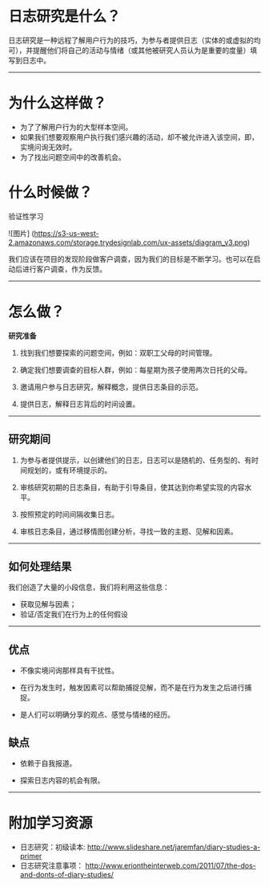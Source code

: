# 日志研究是什么？

日志研究是一种远程了解用户行为的技巧，为参与者提供日志（实体的或虚拟的均可），并提醒他们将自己的活动与情绪（或其他被研究人员认为是重要的度量）填写到日志中。

-----------

# 为什么这样做？

* 为了了解用户行为的大型样本空间。
* 如果我们想要观察用户执行我们感兴趣的活动，却不被允许进入该空间，即，实境问询无效时。
* 为了找出问题空间中的改善机会。

# 什么时候做？

验证性学习

![图片]
(https://s3-us-west-2.amazonaws.com/storage.trydesignlab.com/ux-assets/diagram_v3.png)

我们应该在项目的发现阶段做客户调查，因为我们的目标是不断学习。也可以在启动后进行客户调查，作为反馈。

-----------

# 怎么做？

**研究准备**
1. 找到我们想要探索的问题空间，例如：双职工父母的时间管理。

2. 确定我们想要调查的目标人群，例如：每星期为孩子使用两次日托的父母。

3. 邀请用户参与日志研究，解释概念，提供日志条目的示范。

4. 提供日志，解释日志背后的时间设置。

-----------

## 研究期间

1. 为参与者提供提示，以创建他们的日志，日志可以是随机的、任务型的、有时间规划的，或有环境提示的。

2. 审核研究初期的日志条目，有助于引导条目，使其达到你希望实现的内容水平。

3. 按照预定的时间间隔收集日志。

4. 审核日志条目，通过移情图创建分析，寻找一致的主题、见解和因素。

-----------

## 如何处理结果

我们创造了大量的小段信息，我们将利用这些信息：
* 获取见解与因素；
* 验证/否定我们在行为上的任何假设

-----------

## 优点

* 不像实境问询那样具有干扰性。

* 在行为发生时，触发因素可以帮助捕捉见解，而不是在行为发生之后进行捕捉。

* 是人们可以明确分享的观点、感觉与情绪的经历。

## 缺点

* 依赖于自我报道。

* 探索日志内容的机会有限。

-----------

# 附加学习资源

* 日志研究：初级读本: 
http://www.slideshare.net/jaremfan/diary-studies-a-primer
* 日志研究注意事项：
http://www.eriontheinterweb.com/2011/07/the-dos-and-donts-of-diary-studies/